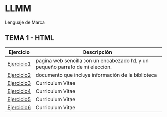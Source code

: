 # LLMM
Lenguaje de Marca
## TEMA 1 - HTML
Ejercicio | Descripción
----------|-----------
[Ejercicio1](/tema1/ej1.html)| pagina web sencilla con un encabezado h1 y un pequeño parrafo de mi elección.
[Ejercicio2](/tema1/ej2.html) | documento que incluye información de la biblioteca
[Ejercicio3](/tema1/ej3.html) |  Curriculum Vitae
[Ejercicio4](/tema1/ej4.html) |  Curriculum Vitae
[Ejercicio5](/tema1/ej5.html) |  Curriculum Vitae
[Ejercicio6](/tema1/ej6.html) |  Curriculum Vitae

